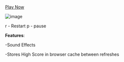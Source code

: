   [Play Now](https://jeremygroce.github.io/snake/src/index.html)


![image](https://github.com/JeremyGroce/snake/assets/108232216/8798f511-3ef3-47bf-87e6-3c9aad035377)
  

r - Restart
p - pause

**Features**: 

-Sound Effects

-Stores High Score in browser cache between refreshes


